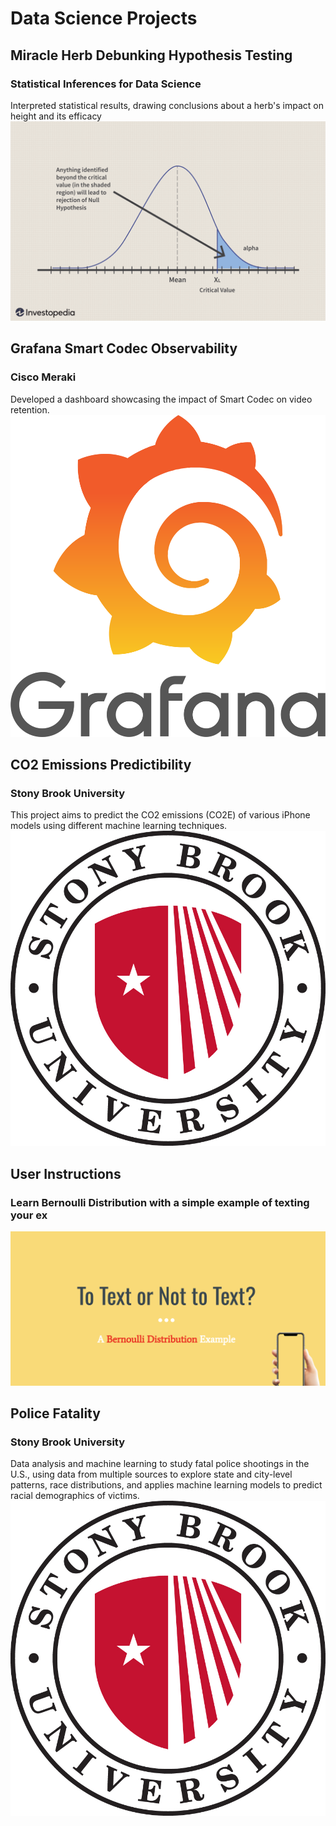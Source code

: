 # Data Science Projects


## Miracle Herb Debunking Hypothesis Testing 
### Statistical Inferences for Data Science
Interpreted statistical results, drawing conclusions about a herb's impact on height and its efficacy
[![Hypothesis Testing](/assets/img/Htesting.png)](https://github.com/naseebafaiza/miracle-herb)

## Grafana Smart Codec Observability
### Cisco Meraki
Developed a dashboard showcasing the impact of Smart Codec on video retention.
[![MV Cameras](/assets/img/Grafana_logo.svg.png)](https://meraki.cisco.com/products/smart-cameras/)

## CO2 Emissions Predictibility
### Stony Brook University
This project aims to predict the CO2 emissions (CO2E) of various iPhone models using different machine learning techniques.
[![SBU](/assets/img/SBU-logo.png)](https://github.com/naseebafaiza/iPhones-and-C02-Emissions)

## User Instructions
### Learn Bernoulli Distribution with a simple example of texting your ex
[![Bernoulli Distribution](/assets/img/Text.png)](https://github.com/naseebafaiza/naseebafaiza.github.io/raw/main/pdfs/User_Instructions.pdf)

## Police Fatality
### Stony Brook University
Data analysis and machine learning to study fatal police shootings in the U.S., using data from multiple sources to explore state and city-level patterns, race distributions, and applies machine learning models to predict racial demographics of victims.
[![SBU](/assets/img/SBU-logo.png)](https://github.com/naseebafaiza/policeFatality)